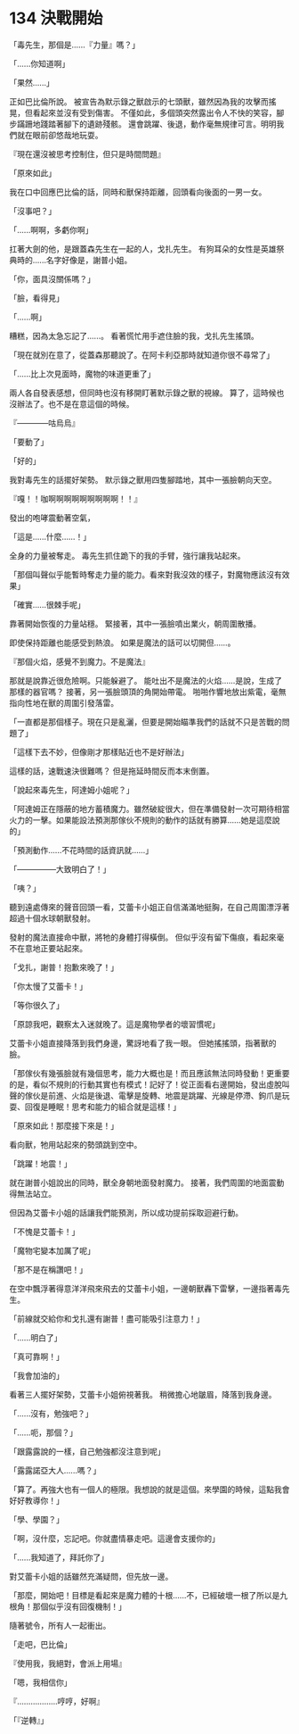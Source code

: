 # 134 決戰開始

「毒先生，那個是......『力量』嗎？」

「......你知道啊」

「果然......」

正如巴比倫所說。
被宣告為默示錄之獸啟示的七頭獸，雖然因為我的攻擊而搖晃，但看起來並沒有受到傷害。
不僅如此，多個頭突然露出令人不快的笑容，腳步蹣跚地踐踏著腳下的遺跡殘骸。
還會跳躍、後退，動作毫無規律可言。明明我們就在眼前卻悠哉地玩耍。

『現在還沒被思考控制住，但只是時間問題』

「原來如此」

我在口中回應巴比倫的話，同時和獸保持距離，回頭看向後面的一男一女。

「沒事吧？」

「......啊啊，多虧你啊」

扛著大劍的他，是跟蓋森先生在一起的人，戈扎先生。
有狗耳朵的女性是英雄祭典時的......名字好像是，謝普小姐。

「你，面具沒關係嗎？」

「臉，看得見」

「......啊」

糟糕，因為太急忘記了......。
看著慌忙用手遮住臉的我，戈扎先生搖頭。

「現在就別在意了，從蓋森那聽說了。在阿卡利亞那時就知道你很不尋常了」

「......比上次見面時，魔物的味道更重了」

兩人各自發表感想，但同時也沒有移開盯著默示錄之獸的視線。
算了，這時候也沒辦法了。也不是在意這個的時候。

『――――咕烏烏』

「要動了」

「好的」

我對毒先生的話擺好架勢。
默示錄之獸用四隻腳踏地，其中一張臉朝向天空。

『嘎！！咖啊啊啊啊啊啊啊啊啊！！』

發出的咆哮震動著空氣，

「這是......什麼......！」

全身的力量被奪走。
毒先生抓住跪下的我的手臂，強行讓我站起來。

「那個叫聲似乎能暫時奪走力量的能力。看來對我沒效的樣子，對魔物應該沒有效果」

「確實......很棘手呢」

靠著開始恢復的力量站穩。
緊接著，其中一張臉噴出業火，朝周圍散播。

即使保持距離也能感受到熱浪。
如果是魔法的話可以切開但......。

『那個火焰，感覺不到魔力。不是魔法』

那就是說靠近很危險啊。只能躲避了。
能吐出不是魔法的火焰......是說，生成了那樣的器官嗎？
接著，另一張臉頭頂的角開始帶電。
啪啪作響地放出紫電，毫無指向性地在獸的周圍引發落雷。

「一直都是那個樣子。現在只是亂灑，但要是開始瞄準我們的話就不只是苦戰的問題了」

「這樣下去不妙，但像剛才那樣貼近也不是好辦法」

這樣的話，速戰速決很難嗎？
但是拖延時間反而本末倒置。

「說起來毒先生，阿達姆小姐呢？」

「阿達姆正在隱蔽的地方蓄積魔力。雖然破綻很大，但在準備發射一次可期待相當火力的一擊。如果能設法預測那傢伙不規則的動作的話就有勝算......她是這麼說的」

「預測動作......不花時間的話資訊就......」

「―――――大致明白了！」

「咦？」

聽到遠處傳來的聲音回頭一看，艾蕾卡小姐正自信滿滿地挺胸，在自己周圍漂浮著超過十個水球朝獸發射。

發射的魔法直接命中獸，將牠的身體打得橫倒。
但似乎沒有留下傷痕，看起來毫不在意地正要站起來。

「戈扎，謝普！抱歉來晚了！」

「你太慢了艾蕾卡！」

「等你很久了」

「原諒我吧，觀察太入迷就晚了。這是魔物學者的壞習慣呢」

艾蕾卡小姐直接降落到我們身邊，驚訝地看了我一眼。
但她搖搖頭，指著獸的臉。

「那傢伙有幾張臉就有幾個思考，能力大概也是！而且應該無法同時發動！更重要的是，看似不規則的行動其實也有模式！記好了！從正面看右邊開始，發出虛脫叫聲的傢伙是前進、火焰是後退、電擊是旋轉、地震是跳躍、光線是停滯、鉤爪是玩耍、回復是睡眠！思考和能力的組合就是這樣！」

「原來如此！那麼接下來是！」

看向獸，牠用站起來的勢頭跳到空中。

「跳躍！地震！」

就在謝普小姐說出的同時，獸全身朝地面發射魔力。
接著，我們周圍的地面震動得無法站立。

但因為艾蕾卡小姐的話讓我們能預測，所以成功提前採取迴避行動。

「不愧是艾蕾卡！」

「魔物宅變本加厲了呢」

「那不是在稱讚吧！」

在空中飄浮著得意洋洋飛來飛去的艾蕾卡小姐，一邊朝獸轟下雷擊，一邊指著毒先生。

「前線就交給你和戈扎還有謝普！盡可能吸引注意力！」

「......明白了」

「真可靠啊！」

「我會加油的」

看著三人擺好架勢，艾蕾卡小姐俯視著我。
稍微擔心地皺眉，降落到我身邊。

「......沒有，勉強吧？」

「......呃，那個？」

「跟露露說的一樣，自己勉強都沒注意到呢」

「露露諾亞大人......嗎？」

「算了。再強大也有一個人的極限。我想說的就是這個。來學園的時候，這點我會好好教導你！」

「學、學園？」

「啊，沒什麼，忘記吧。你就盡情暴走吧。這邊會支援你的」

「......我知道了，拜託你了」

對艾蕾卡小姐的話雖然充滿疑問，但先放一邊。

「那麼，開始吧！目標是看起來是魔力體的十根......不，已經破壞一根了所以是九根角！那個似乎沒有回復機制！」

隨著號令，所有人一起衝出。

「走吧，巴比倫」

『使用我，我絕對，會派上用場』

「嗯，我相信你」

『………………哼哼，好啊』

「『逆轉』」
